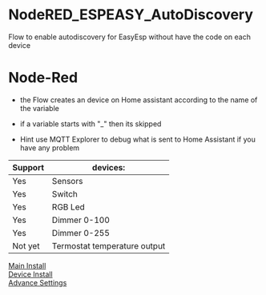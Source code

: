 # NodeRED_ESPEASY_AutoDiscovery  
Flow to enable autodiscovery for EasyEsp without have the code on each device 

# Node-Red
* the Flow creates an device on Home assistant according to the name of the variable
* if a variable starts with "_" then its skipped

* Hint use MQTT Explorer to debug what is sent to Home Assistant if you have any problem


Support | devices:  
--------|---------
Yes | Sensors 
Yes | Switch
Yes | RGB Led  
Yes | Dimmer 0-100  
Yes | Dimmer 0-255  
Not yet  | Termostat temperature output

[Main Install](MainInstall.md)  
[Device Install](Devices.md)  
[Advance Settings](Advance.md)  

